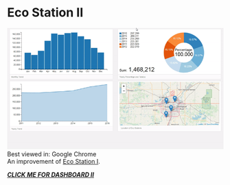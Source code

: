 # Eco Station II
![](eco-station-II.gif)<br>
Best viewed in: Google Chrome<br>
An improvement of [Eco Station I](https://github.com/Edmonton-Open-Data/Edmonton-Eco-Stations#eco-station-monthly-users-dashboard).

[***CLICK ME FOR DASHBOARD II***](https://edmonton-open-data.github.io/Eco-Station-II/)
